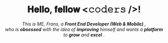 
<h1 align="center">𝐇𝐞𝐥𝐥𝐨, 𝐟𝐞𝐥𝐥𝐨𝐰 <𝚌𝚘𝚍𝚎𝚛𝚜 />!</h1>
<!-- <hr> -->

<p align="center">
  <em>
    This is ME, Frans, a <b>Front End Developer (Web & Mobile)</b>&nbsp,<br>who is <b>obsessed</b>
    with the idea of <b>improving</b> himself and wants a <b>platform</b> to 
    <b>grow</b> and 
    <b>excel</b>&nbsp.
  </em> 
  <br>
</p>
